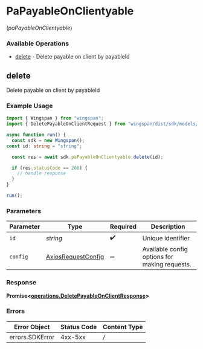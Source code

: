 # PaPayableOnClientyable
(*paPayableOnClientyable*)

### Available Operations

* [delete](#delete) - Delete payable on client by payableId

## delete

Delete payable on client by payableId

### Example Usage

```typescript
import { Wingspan } from "wingspan";
import { DeletePayableOnClientRequest } from "wingspan/dist/sdk/models/operations";

async function run() {
  const sdk = new Wingspan();
const id: string = "string";

  const res = await sdk.paPayableOnClientyable.delete(id);

  if (res.statusCode == 200) {
    // handle response
  }
}

run();
```

### Parameters

| Parameter                                                    | Type                                                         | Required                                                     | Description                                                  |
| ------------------------------------------------------------ | ------------------------------------------------------------ | ------------------------------------------------------------ | ------------------------------------------------------------ |
| `id`                                                         | *string*                                                     | :heavy_check_mark:                                           | Unique identifier                                            |
| `config`                                                     | [AxiosRequestConfig](https://axios-http.com/docs/req_config) | :heavy_minus_sign:                                           | Available config options for making requests.                |


### Response

**Promise<[operations.DeletePayableOnClientResponse](../../sdk/models/operations/deletepayableonclientresponse.md)>**
### Errors

| Error Object    | Status Code     | Content Type    |
| --------------- | --------------- | --------------- |
| errors.SDKError | 4xx-5xx         | */*             |
